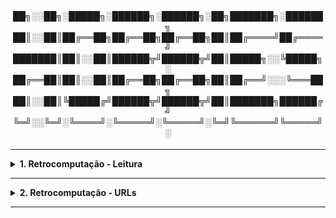 <div align="Center"> 
<br>

<h4>
██╗░░██╗░█████╗░██████╗░██████╗░██╗███████╗░██████╗
██║░░██║██╔══██╗██╔══██╗██╔══██╗██║██╔════╝██╔════╝
███████║██║░░██║██████╦╝██████╦╝██║█████╗░░╚█████╗░
██╔══██║██║░░██║██╔══██╗██╔══██╗██║██╔══╝░░░╚═══██╗
██║░░██║╚█████╔╝██████╦╝██████╦╝██║███████╗██████╔╝
╚═╝░░╚═╝░╚════╝░╚═════╝░╚═════╝░╚═╝╚══════╝╚═════╝░
</h4>
</div>

----

<details>
  <summary><b> 1. Retrocomputação - Leitura</b></summary>
<div align="Left"> 
<br>

| ID    | Título                              | Autor            |
| ------| ------------------------------------|------------------|
| R1.1  | The Nostalgia Nerds Retro Tech      | Peter Leigh      | 
| R1.2  | The Cuckoos Egg                     | Clifford Stoll   |

</div> 
</details>

----

<details>
  <summary><b> 2. Retrocomputação - URLs </b></summary>
<div align="Left"> 
<br>

| ID    | Título                              |
| ------| ------------------------------------|
| R.2.1 | <a href="https://www.youtube.com/@ashtonsretrocomputerroom">Ashton’s Retro Computer Room</a> |
| R.2.2 | <a href="https://www.youtube.com/@lgr">LGR</a> |

</div> 
</details>

----

